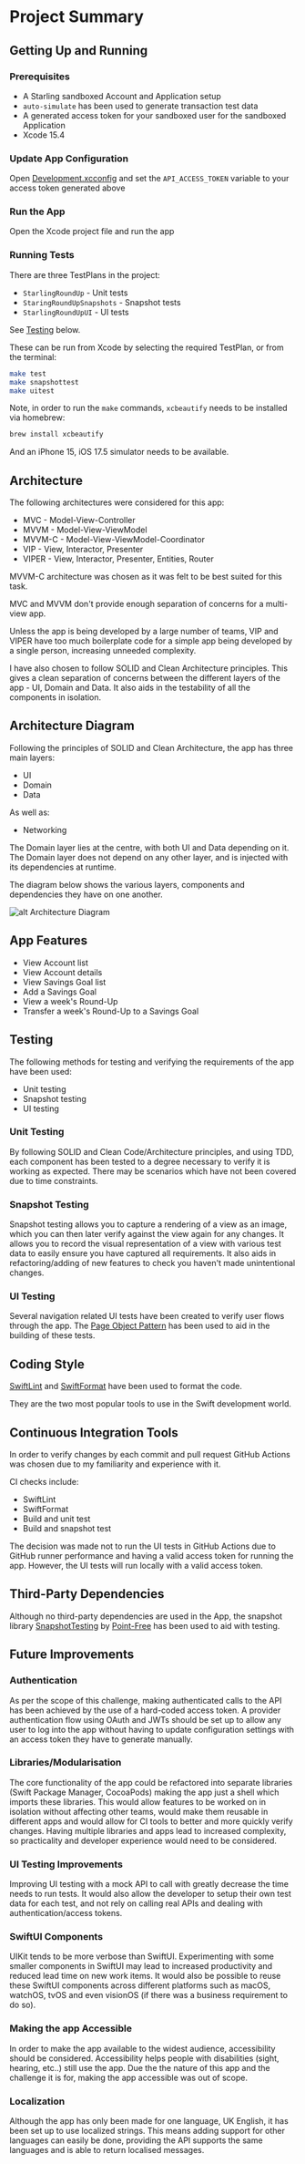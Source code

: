 # Project Summary

## Getting Up and Running

### Prerequisites

* A Starling sandboxed Account and Application setup
* `auto-simulate` has been used to generate transaction test data
* A generated access token for your sandboxed user for the sandboxed
Application
* Xcode 15.4

### Update App Configuration

Open [Development.xcconfig](../Development.xcconfig) and set the
`API_ACCESS_TOKEN` variable to your access token generated above

### Run the App

Open the Xcode project file and run the app

### Running Tests

There are three TestPlans in the project:

* `StarlingRoundUp` - Unit tests
* `StaringRoundUpSnapshots` - Snapshot tests
* `StarlingRoundUpUI` - UI tests

See [Testing](#testing) below.

These can be run from Xcode by selecting the required TestPlan, or from the
terminal:

```bash
make test
make snapshottest
make uitest
```

Note, in order to run the `make` commands, `xcbeautify` needs to be installed
via homebrew:

```bash
brew install xcbeautify
```

And an iPhone 15, iOS 17.5 simulator needs to be available.

## Architecture

The following architectures were considered for this app:

* MVC - Model-View-Controller
* MVVM - Model-View-ViewModel
* MVVM-C - Model-View-ViewModel-Coordinator
* VIP - View, Interactor, Presenter
* VIPER - View, Interactor, Presenter, Entities, Router

MVVM-C architecture was chosen as it was felt to be best suited for this task.

MVC and MVVM don't provide enough separation of concerns for a multi-view app.

Unless the app is being developed by a large number of teams, VIP and VIPER
have too much boilerplate code for a simple app being developed by a single
person, increasing unneeded complexity.

I have also chosen to follow SOLID and Clean Architecture principles. This
gives a clean separation of concerns between the different layers of the app -
UI, Domain and Data. It also aids in the testability of all the components in
isolation.

## Architecture Diagram

Following the principles of SOLID and Clean Architecture, the app has three
main layers:

* UI
* Domain
* Data

As well as:

* Networking

The Domain layer lies at the centre, with both UI and Data depending on it. The
Domain layer does not depend on any other layer, and is injected with its
dependencies at runtime.

The diagram below shows the various layers, components and dependencies they
have on one another.

![alt Architecture Diagram](images/architecture-diagram.png "Architecture Diagram")

## App Features

* View Account list
* View Account details
* View Savings Goal list
* Add a Savings Goal
* View a week's Round-Up
* Transfer a week's Round-Up to a Savings Goal

## Testing

The following methods for testing and verifying the requirements of the app
have been used:

* Unit testing
* Snapshot testing
* UI testing

### Unit Testing

By following SOLID and Clean Code/Architecture principles, and using TDD, each
component has been tested to a degree necessary to verify it is working as
expected. There may be scenarios which have not been covered due to time
constraints.

### Snapshot Testing

Snapshot testing allows you to capture a rendering of a view as an image, which
you can then later verify against the view again for any changes. It allows you
to record the visual representation of a view with various test data to easily
ensure you have captured all requirements. It also aids in refactoring/adding of
new features to check you haven't made unintentional changes.

### UI Testing

Several navigation related UI tests have been created to verify user flows
through the app. The
[Page Object Pattern](https://martinfowler.com/bliki/PageObject.html) has been
used to aid in the building of these tests.

## Coding Style

[SwiftLint](https://github.com/realm/SwiftLint) and
[SwiftFormat](https://github.com/nicklockwood/SwiftFormat) have been used to
format the code.

They are the two most popular tools to use in the Swift development world.

## Continuous Integration Tools

In order to verify changes by each commit and pull request GitHub Actions was
chosen due to my familiarity and experience with it.

CI checks include:

* SwiftLint
* SwiftFormat
* Build and unit test
* Build and snapshot test

The decision was made not to run the UI tests in GitHub Actions due to
GitHub runner performance and having a valid access token for running
the app. However, the UI tests will run locally with a valid access token.

## Third-Party Dependencies

Although no third-party dependencies are used in the App, the snapshot library
[SnapshotTesting](https://github.com/pointfreeco/swift-snapshot-testing)
by [Point-Free](https://www.pointfree.co) has been used to aid with testing.

## Future Improvements

### Authentication

As per the scope of this challenge, making authenticated calls to the API has
been achieved by the use of a hard-coded access token. A provider
authentication flow using OAuth and JWTs should be set up to allow any user to
log into the app without having to update configuration settings with an access
token they have to generate manually.

### Libraries/Modularisation

The core functionality of the app could be refactored into separate libraries
(Swift Package Manager, CocoaPods) making the app just a shell which imports
these libraries. This would allow features to be worked on in isolation without
affecting other teams, would make them reusable in different apps and would
allow for CI tools to better and more quickly verify changes. Having multiple
libraries and apps lead to increased complexity, so practicality and developer
experience would need to be considered.

### UI Testing Improvements

Improving UI testing with a mock API to call with greatly decrease the time
needs to run tests. It would also allow the developer to setup their own
test data for each test, and not rely on calling real APIs and dealing with
authentication/access tokens.

### SwiftUI Components

UIKit tends to be more verbose than SwiftUI. Experimenting with some smaller
components in SwiftUI may lead to increased productivity and reduced lead time
on new work items. It would also be possible to reuse these SwiftUI components
across different platforms such as macOS, watchOS, tvOS and even visionOS (if
there was a business requirement to do so).

### Making the app Accessible

In order to make the app available to the widest audience, accessibility should
be considered. Accessibility helps people with disabilities (sight, hearing,
etc..) still use the app. Due the the nature of this app and the challenge it
is for, making the app accessible was out of scope.

### Localization

Although the app has only been made for one language, UK English, it has been
set up to use localized strings. This means adding support for other languages
can easily be done, providing the API supports the same languages and is able
to return localised messages.
